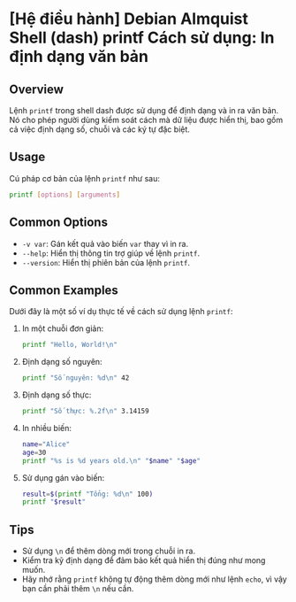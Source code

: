 # [Hệ điều hành] Debian Almquist Shell (dash) printf Cách sử dụng: In định dạng văn bản

## Overview
Lệnh `printf` trong shell dash được sử dụng để định dạng và in ra văn bản. Nó cho phép người dùng kiểm soát cách mà dữ liệu được hiển thị, bao gồm cả việc định dạng số, chuỗi và các ký tự đặc biệt.

## Usage
Cú pháp cơ bản của lệnh `printf` như sau:
```sh
printf [options] [arguments]
```

## Common Options
- `-v var`: Gán kết quả vào biến `var` thay vì in ra.
- `--help`: Hiển thị thông tin trợ giúp về lệnh `printf`.
- `--version`: Hiển thị phiên bản của lệnh `printf`.

## Common Examples
Dưới đây là một số ví dụ thực tế về cách sử dụng lệnh `printf`:

1. In một chuỗi đơn giản:
   ```sh
   printf "Hello, World!\n"
   ```

2. Định dạng số nguyên:
   ```sh
   printf "Số nguyên: %d\n" 42
   ```

3. Định dạng số thực:
   ```sh
   printf "Số thực: %.2f\n" 3.14159
   ```

4. In nhiều biến:
   ```sh
   name="Alice"
   age=30
   printf "%s is %d years old.\n" "$name" "$age"
   ```

5. Sử dụng gán vào biến:
   ```sh
   result=$(printf "Tổng: %d\n" 100)
   printf "$result"
   ```

## Tips
- Sử dụng `\n` để thêm dòng mới trong chuỗi in ra.
- Kiểm tra kỹ định dạng để đảm bảo kết quả hiển thị đúng như mong muốn.
- Hãy nhớ rằng `printf` không tự động thêm dòng mới như lệnh `echo`, vì vậy bạn cần phải thêm `\n` nếu cần.